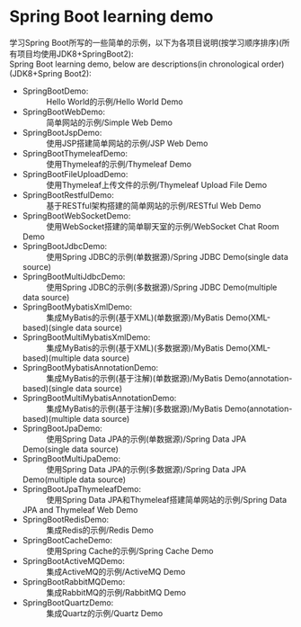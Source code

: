 # Spring Boot learning demo
学习Spring Boot所写的一些简单的示例，以下为各项目说明(按学习顺序排序)(所有项目均使用JDK8+SpringBoot2):  
Spring Boot learning demo, below are descriptions(in chronological order)(JDK8+Spring Boot2):
- SpringBootDemo:  
  &#8195;&#8195;&#8195;Hello World的示例/Hello World Demo
- SpringBootWebDemo:  
  &#8195;&#8195;&#8195;简单网站的示例/Simple Web Demo
- SpringBootJspDemo:  
  &#8195;&#8195;&#8195;使用JSP搭建简单网站的示例/JSP Web Demo
- SpringBootThymeleafDemo:  
  &#8195;&#8195;&#8195;使用Thymeleaf的示例/Thymeleaf Demo
- SpringBootFileUploadDemo:  
  &#8195;&#8195;&#8195;使用Thymeleaf上传文件的示例/Thymeleaf Upload File Demo
- SpringBootRestfulDemo:  
  &#8195;&#8195;&#8195;基于RESTful架构搭建的简单网站的示例/RESTful Web Demo
- SpringBootWebSocketDemo:  
  &#8195;&#8195;&#8195;使用WebSocket搭建的简单聊天室的示例/WebSocket Chat Room Demo
- SpringBootJdbcDemo:  
  &#8195;&#8195;&#8195;使用Spring JDBC的示例(单数据源)/Spring JDBC Demo(single data source)
- SpringBootMultiJdbcDemo:  
  &#8195;&#8195;&#8195;使用Spring JDBC的示例(多数据源)/Spring JDBC Demo(multiple data source)
- SpringBootMybatisXmlDemo:  
  &#8195;&#8195;&#8195;集成MyBatis的示例(基于XML)(单数据源)/MyBatis Demo(XML-based)(single data source)
- SpringBootMultiMybatisXmlDemo:  
  &#8195;&#8195;&#8195;集成MyBatis的示例(基于XML)(多数据源)/MyBatis Demo(XML-based)(multiple data source)
- SpringBootMybatisAnnotationDemo:  
  &#8195;&#8195;&#8195;集成MyBatis的示例(基于注解)(单数据源)/MyBatis Demo(annotation-based)(single data source)
- SpringBootMultiMybatisAnnotationDemo:  
  &#8195;&#8195;&#8195;集成MyBatis的示例(基于注解)(多数据源)/MyBatis Demo(annotation-based)(multiple data source)
- SpringBootJpaDemo:  
  &#8195;&#8195;&#8195;使用Spring Data JPA的示例(单数据源)/Spring Data JPA Demo(single data source)
- SpringBootMultiJpaDemo:  
  &#8195;&#8195;&#8195;使用Spring Data JPA的示例(多数据源)/Spring Data JPA Demo(multiple data source)
- SpringBootJpaThymeleafDemo:  
  &#8195;&#8195;&#8195;使用Spring Data JPA和Thymeleaf搭建简单网站的示例/Spring Data JPA and Thymeleaf Web Demo
- SpringBootRedisDemo:  
  &#8195;&#8195;&#8195;集成Redis的示例/Redis Demo
- SpringBootCacheDemo:  
  &#8195;&#8195;&#8195;使用Spring Cache的示例/Spring Cache Demo
- SpringBootActiveMQDemo:  
  &#8195;&#8195;&#8195;集成ActiveMQ的示例/ActiveMQ Demo
- SpringBootRabbitMQDemo:  
  &#8195;&#8195;&#8195;集成RabbitMQ的示例/RabbitMQ Demo
- SpringBootQuartzDemo:  
  &#8195;&#8195;&#8195;集成Quartz的示例/Quartz Demo
